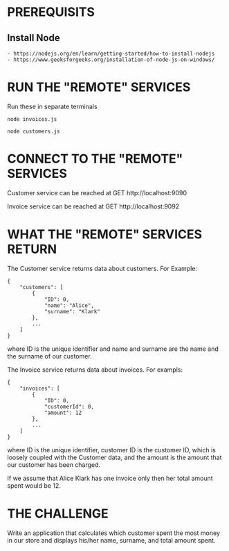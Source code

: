 # PREREQUISITS
## Install Node
    - https://nodejs.org/en/learn/getting-started/how-to-install-nodejs
    - https://www.geeksforgeeks.org/installation-of-node-js-on-windows/

# RUN THE "REMOTE" SERVICES

Run these in separate terminals
```
node invoices.js
```
```
node customers.js
```

# CONNECT TO THE "REMOTE" SERVICES

Customer service can be reached at GET http://localhost:9090

Invoice service can be reached at GET http://localhost:9092

# WHAT THE "REMOTE" SERVICES RETURN

The Customer service returns data about customers. For Example:

```
{
    "customers": [
        {
            "ID": 0,
            "name": "Alice",
            "surname": "Klark"
        },
        ...
    ]
}
```

where ID is the unique identifier and name and surname are the name and the surname of our customer.

The Invoice service returns data about invoices. For exampls:

```
{
    "invoices": [
        {
            "ID": 0,
            "customerId": 0,
            "amount": 12
        },
        ...
    ]
}
```

where ID is the unique identifier, customer ID is the customer ID, which is loosely coupled with the Customer data, and the amount is the amount that our customer has been charged.

If we assume that Alice Klark has one invoice only then her total amount spent would be 12.

# THE CHALLENGE

Write an application that calculates which customer spent the most money in our store and displays his/her name, surname, and total amount spent.